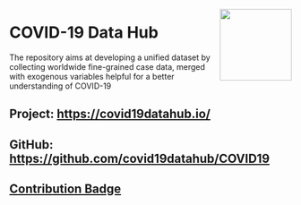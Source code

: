 <a href="https://covid19datahub.io"><img src="https://storage.covid19datahub.io/logo.svg" align="right" height="128"/></a>
# COVID-19 Data Hub

The repository aims at developing a unified dataset by collecting worldwide fine-grained case data, merged with exogenous variables helpful for a better understanding of COVID-19

## Project: https://covid19datahub.io/
## GitHub: https://github.com/covid19datahub/COVID19

## [Contribution Badge](https://api.eu.badgr.io/public/assertions/5ciPwDwyS76aQzrVwBVtxw?identity__email)

